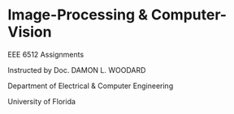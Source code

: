 # Image-Processing & Computer-Vision

EEE 6512 Assignments

Instructed by Doc. DAMON L. WOODARD  

Department of Electrical & Computer Engineering  

University of Florida
